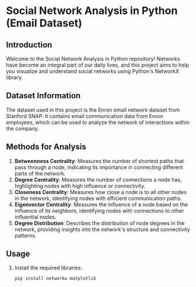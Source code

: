 # Social Network Analysis in Python (Email Dataset)

## Introduction
Welcome to the Social Network Analysis in Python repository! Networks have become an integral part of our daily lives, and this project aims to help you visualize and understand social networks using Python's NetworkX library.

## Dataset Information
The dataset used in this project is the Enron email network dataset from Stanford SNAP. It contains email communication data from Enron employees, which can be used to analyze the network of interactions within the company.

## Methods for Analysis
1. **Betweenness Centrality**: Measures the number of shortest paths that pass through a node, indicating its importance in connecting different parts of the network.
2. **Degree Centrality**: Measures the number of connections a node has, highlighting nodes with high influence or connectivity.
3. **Closeness Centrality**: Measures how close a node is to all other nodes in the network, identifying nodes with efficient communication paths.
4. **Eigenvector Centrality**: Measures the influence of a node based on the influence of its neighbors, identifying nodes with connections to other influential nodes.
5. **Degree Distribution**: Describes the distribution of node degrees in the network, providing insights into the network's structure and connectivity patterns.

## Usage
1. Install the required libraries:
   ```bash
   pip install networkx matplotlib
